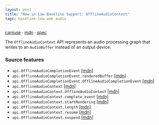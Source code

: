 ```yaml
---
layout: post
title: "New in Low Baseline Support: OfflineAudioContext"
tags: baseline-low web-audio
---
```


[caniuse](https://caniuse.com/?search=offline-audio-context) · [mdn](https://developer.mozilla.org/en-US/search?q=OfflineAudioContext) · [spec](https://webaudio.github.io/web-audio-api/#OfflineAudioContext)

The `OfflineAudioContext` API represents an audio processing graph that writes to an `AudioBuffer` instead of an output device.

### Source features

- ``api.OfflineAudioCompletionEvent`` [[mdn]](https://developer.mozilla.org/en-US/search?q=api.OfflineAudioCompletionEvent)
- ``api.OfflineAudioCompletionEvent.renderedBuffer`` [[mdn]](https://developer.mozilla.org/en-US/search?q=api.OfflineAudioCompletionEvent.renderedBuffer)
- ``api.OfflineAudioCompletionEvent.OfflineAudioCompletionEvent`` [[mdn]](https://developer.mozilla.org/en-US/search?q=api.OfflineAudioCompletionEvent.OfflineAudioCompletionEvent)
- ``api.OfflineAudioContext`` [[mdn]](https://developer.mozilla.org/en-US/search?q=api.OfflineAudioContext)
- ``api.OfflineAudioContext.OfflineAudioContext`` [[mdn]](https://developer.mozilla.org/en-US/search?q=api.OfflineAudioContext.OfflineAudioContext)
- ``api.OfflineAudioContext.complete_event`` [[mdn]](https://developer.mozilla.org/en-US/search?q=api.OfflineAudioContext.complete_event)
- ``api.OfflineAudioContext.startRendering`` [[mdn]](https://developer.mozilla.org/en-US/search?q=api.OfflineAudioContext.startRendering)
- ``api.OfflineAudioContext.length`` [[mdn]](https://developer.mozilla.org/en-US/search?q=api.OfflineAudioContext.length)
- ``api.OfflineAudioContext.resume`` [[mdn]](https://developer.mozilla.org/en-US/search?q=api.OfflineAudioContext.resume)
- ``api.OfflineAudioContext.suspend`` [[mdn]](https://developer.mozilla.org/en-US/search?q=api.OfflineAudioContext.suspend)
